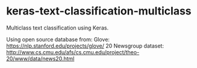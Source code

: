# keras-text-classification-multiclass
Multiclass text classification using Keras.

Using open source database from:
Glove: https://nlp.stanford.edu/projects/glove/
20 Newsgroup dataset: http://www.cs.cmu.edu/afs/cs.cmu.edu/project/theo-20/www/data/news20.html
